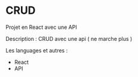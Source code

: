 # CRUD

Projet en React avec une API

Description :
CRUD avec une api ( ne marche plus )

Les languages et autres :
* React
* API
